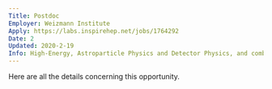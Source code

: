 ```yaml
---
Title: Postdoc
Employer: Weizmann Institute
Apply: https://labs.inspirehep.net/jobs/1764292
Date: 2
Updated: 2020-2-19
Info: High-Energy, Astroparticle Physics and Detector Physics, and combines unique R&D work in its local laboratory with participation in the international XENON program. 
---
```



Here are all the details concerning this opportunity.
